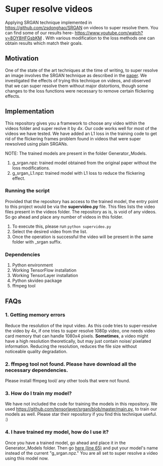 # Super resolve videos
Applying SRGAN technique implemented in https://github.com/zsdonghao/SRGAN on videos to super resolve them.
You can find some of our results here- https://www.youtube.com/watch?v=8OY8HFGsbKM .
With various modification to the loss methods one can obtain results which match their goals.

## Motivation
One of the state of the art techniques at the time of writing, to super resolve an image involves the SRGAN technique as described in the [paper](https://arxiv.org/pdf/1609.04802.pdf). We investigated the effects of trying this technique on videos, and observed that we can super resolve them without major distortions, though some changes to the loss functions were necessary to remove certain flickering effects.


## Implementation
This repository gives you a framework to choose any video within the videos folder and super reolve it by *4x*. Our code works well for most of the videos we have tested. We have added an L1 loss in the training code to get rid of the flickering frames problem found in videos that were super rewsolved using plain SRGANs. 

NOTE: The trained models are present in the folder Generator_Models. 
1. g_srgan.npz: trained model obtained from the original paper without the loss modifications.
2. g_srgan_L1.npz: trained model with L1 loss to reduce the flickering effect.

### Running the script
Provided that the repository has access to the trained model, the entry point to this project would be via the **supervideo.py** file. 
This files lists the video files present in the videos folder. The repository as is, is void of any videos. So go ahead and place any number of videos in this folder.

1. To execute this, please run `python supervideo.py`
2. Select the desired video from the list.
3. Once the operation is successful the video will be present in the same folder with _srgan suffix.

### Dependencies
1. Python environment
2. Working TensorFlow installation
3. Working TensorLayer installation
4. Python skvideo package
5. ffmpeg tool

## FAQs
### 1. Getting memory errors
Reduce the resolution of the input video. As this code tries to super-resolve the video by 4x, if one tries to super resolve 1080p video, one needs video card memory that can handle 1080x4 pixels. 
**Sometimes**, a video might have a high resolution theoretically, but may just contain noise/ pixelated information. Reducing the resolution, reduces the file size without noticeable quality degradation.
### 2. ffmpeg tool not found. Please have download all the necessary dependencies.
Please install ffmpeg tool/ any other tools that were not found.
### 3. How do I train my model?
We have not included the code for training the models in this repository. We used https://github.com/tensorlayer/srgan/blob/master/main.py, to train our models as well. Please star their repository if you find this technique useful. :)
### 4. I have trained my model, how do I use it?
Once you have a trained model, go ahead and place it in the Generator_Models folder. Then go [here (line 65)](https://github.com/ravisvi/super-resolution-videos/blob/f70e9e8f2f092497f45f3e040475e1377feff4a8/video_super_resolver.py#L65) and put your model's name instead of the current "g_srgan.npz."
You are all set to super resolve a video using this model now.
